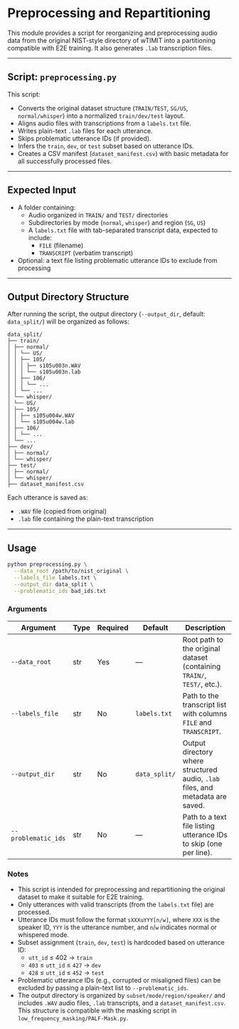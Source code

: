 # Preprocessing and Repartitioning

This module provides a script for reorganizing and preprocessing audio data from the original NIST-style directory of wTIMIT into a partitioning compatible with E2E training. It also generates `.lab` transcription files.

---

## Script: `preprocessing.py`

This script:

- Converts the original dataset structure (`TRAIN/TEST`, `SG/US`, `normal/whisper`) into a normalized `train/dev/test` layout.
- Aligns audio files with transcriptions from a `labels.txt` file.
- Writes plain-text `.lab` files for each utterance.
- Skips problematic utterance IDs (if provided).
- Infers the `train`, `dev`, or `test` subset based on utterance IDs.
- Creates a CSV manifest (`dataset_manifest.csv`) with basic metadata for all successfully processed files.

---

## Expected Input

- A folder containing:
  - Audio organized in `TRAIN/` and `TEST/` directories
  - Subdirectories by mode (`normal`, `whisper`) and region (`SG`, `US`)
  - A `labels.txt` file with tab-separated transcript data, expected to include:
    - `FILE` (filename)
    - `TRANSCRIPT` (verbatim transcript)
- Optional: a text file listing problematic utterance IDs to exclude from processing

---

## Output Directory Structure

After running the script, the output directory (`--output_dir`, default: `data_split/`) will be organized as follows:

```
data_split/
├── train/
│ ├── normal/
│ │ └── US/
│ │ ├── 105/
│ │ │ ├── s105u003n.WAV
│ │ │ └── s105u003n.lab
│ │ ├── 106/
│ │ │ └── ...
│ │ └── ...
│ └── whisper/
│ └── US/
│ ├── 105/
│ │ ├── s105u004w.WAV
│ │ └── s105u004w.lab
│ ├── 106/
│ │ └── ...
│ └── ...
├── dev/
│ ├── normal/
│ └── whisper/
├── test/
│ ├── normal/
│ └── whisper/
├── dataset_manifest.csv
```
Each utterance is saved as:
- `.WAV` file (copied from original)
- `.lab` file containing the plain-text transcription

---

## Usage

```bash
python preprocessing.py \
  --data_root /path/to/nist_original \
  --labels_file labels.txt \
  --output_dir data_split \
  --problematic_ids bad_ids.txt
```

### Arguments

| Argument             | Type   | Required | Default       | Description                                                                 |
|----------------------|--------|----------|----------------|-----------------------------------------------------------------------------|
| `--data_root`        | str    | Yes      | —              | Root path to the original dataset (containing `TRAIN/`, `TEST/`, etc.).     |
| `--labels_file`      | str    | No       | `labels.txt`   | Path to the transcript list with columns `FILE` and `TRANSCRIPT`.           |
| `--output_dir`       | str    | No       | `data_split/`  | Output directory where structured audio, `.lab` files, and metadata are saved. |
| `--problematic_ids`  | str    | No       | —              | Path to a text file listing utterance IDs to skip (one per line).           |

### Notes

- This script is intended for preprocessing and repartitioning the original dataset to make it suitable for E2E training.
- Only utterances with valid transcripts (from the `labels.txt` file) are processed.
- Utterance IDs must follow the format `sXXXuYYY[n/w]`, where `XXX` is the speaker ID, `YYY` is the utterance number, and `n`/`w` indicates normal or whispered mode.
- Subset assignment (`train`, `dev`, `test`) is hardcoded based on utterance ID:
  - `utt_id` ≤ 402 → `train`
  - `403` ≤ `utt_id` ≤ `427` → `dev`
  - `428` ≤ `utt_id` ≤ `452` → `test`
- Problematic utterance IDs (e.g., corrupted or misaligned files) can be excluded by passing a plain-text list to `--problematic_ids`.
- The output directory is organized by `subset/mode/region/speaker/` and includes `.WAV` audio files, `.lab` transcripts, and a `dataset_manifest.csv`. This structure is compatible with the masking script in `low_frequency_masking/PALF-Mask.py`.


